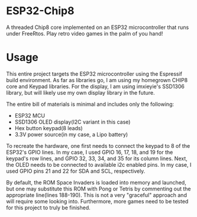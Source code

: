 
# ESP32-Chip8

A threaded Chip8 core implemented on an ESP32 microcontroller that runs under FreeRtos. Play retro video games in the palm of you hand!

# Usage

This entire project targets the ESP32 microcontroller using the Espressif build environment. As far as
libraries go, I am using my homegrown CHIP8 core and Keypad libraries. For the display, I am using
imxieyie's SSD1306 library, but will likely use my own display library in the future.

The entire bill of materials is minimal and includes only the following:

* ESP32 MCU
* SSD1306 OLED display(I2C variant in this case)
* Hex button keypad(8 leads)
* 3.3V power source(in my case, a Lipo battery)

To recreate the hardware, one first needs to connect the keypad to 8 of the ESP32's GPIO lines.
In my case, I used GPIO 16, 17, 18, and 19 for the keypad's row lines, and GPIO 32, 33, 34, and 35 
for its column lines. Next, the OLED needs to be connected to available i2c enabled pins. In my case,
I used GPIO pins 21 and 22 for SDA and SCL, respectively.

By default, the ROM Space Invaders is loaded into memory and launched, but one may substitute this
ROM with Pong or Tetris by commenting out the appropriate line(lines 188-190). This is not a 
very "graceful" approach and will require some looking into. Furthermore, more games need to be
tested for this project to truly be finished.
